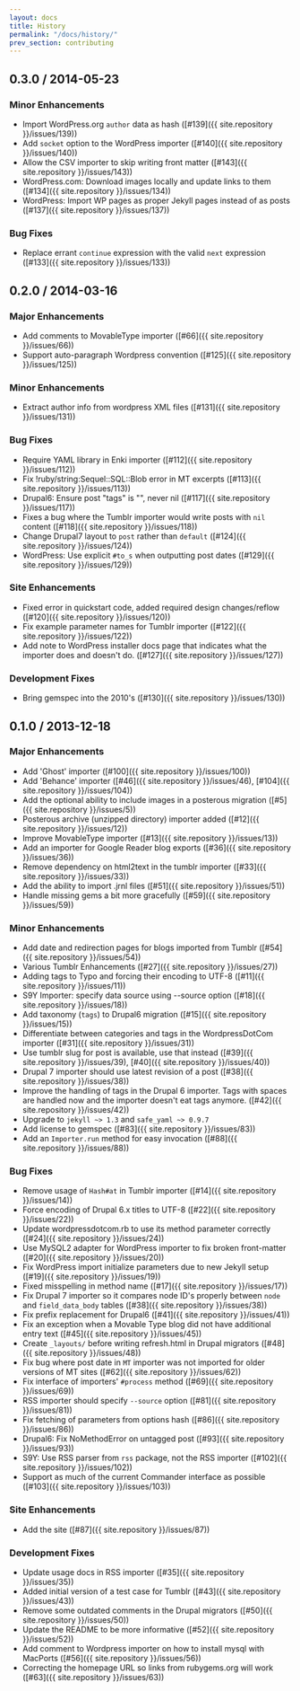 ```yaml
---
layout: docs
title: History
permalink: "/docs/history/"
prev_section: contributing
---
```


## 0.3.0 / 2014-05-23

### Minor Enhancements

- Import WordPress.org `author` data as hash ([#139]({{ site.repository }}/issues/139))
- Add `socket` option to the WordPress importer ([#140]({{ site.repository }}/issues/140))
- Allow the CSV importer to skip writing front matter ([#143]({{ site.repository }}/issues/143))
- WordPress.com: Download images locally and update links to them ([#134]({{ site.repository }}/issues/134))
- WordPress: Import WP pages as proper Jekyll pages instead of as posts ([#137]({{ site.repository }}/issues/137))

### Bug Fixes

- Replace errant `continue` expression with the valid `next` expression ([#133]({{ site.repository }}/issues/133))

## 0.2.0 / 2014-03-16

### Major Enhancements
- Add comments to MovableType importer ([#66]({{ site.repository }}/issues/66))
- Support auto-paragraph Wordpress convention ([#125]({{ site.repository }}/issues/125))

### Minor Enhancements
- Extract author info from wordpress XML files ([#131]({{ site.repository }}/issues/131))

### Bug Fixes
- Require YAML library in Enki importer ([#112]({{ site.repository }}/issues/112))
- Fix !ruby/string:Sequel::SQL::Blob error in MT excerpts ([#113]({{ site.repository }}/issues/113))
- Drupal6: Ensure post "tags" is "", never nil ([#117]({{ site.repository }}/issues/117))
- Fixes a bug where the Tumblr importer would write posts with `nil`
    content ([#118]({{ site.repository }}/issues/118))
- Change Drupal7 layout to `post` rather than `default` ([#124]({{ site.repository }}/issues/124))
- WordPress: Use explicit `#to_s` when outputting post dates ([#129]({{ site.repository }}/issues/129))

### Site Enhancements
- Fixed error in quickstart code, added required design changes/reflow ([#120]({{ site.repository }}/issues/120))
- Fix example parameter names for Tumblr importer ([#122]({{ site.repository }}/issues/122))
- Add note to WordPress installer docs page that indicates what the importer
    does and doesn't do. ([#127]({{ site.repository }}/issues/127))

### Development Fixes
- Bring gemspec into the 2010's ([#130]({{ site.repository }}/issues/130))

## 0.1.0 / 2013-12-18

### Major Enhancements
- Add 'Ghost' importer ([#100]({{ site.repository }}/issues/100))
- Add 'Behance' importer ([#46]({{ site.repository }}/issues/46), [#104]({{ site.repository }}/issues/104))
- Add the optional ability to include images in a posterous migration ([#5]({{ site.repository }}/issues/5))
- Posterous archive (unzipped directory) importer added ([#12]({{ site.repository }}/issues/12))
- Improve MovableType importer ([#13]({{ site.repository }}/issues/13))
- Add an importer for Google Reader blog exports ([#36]({{ site.repository }}/issues/36))
- Remove dependency on html2text in the tumblr importer ([#33]({{ site.repository }}/issues/33))
- Add the ability to import .jrnl files ([#51]({{ site.repository }}/issues/51))
- Handle missing gems a bit more gracefully ([#59]({{ site.repository }}/issues/59))

### Minor Enhancements
- Add date and redirection pages for blogs imported from Tumblr ([#54]({{ site.repository }}/issues/54))
- Various Tumblr Enhancements ([#27]({{ site.repository }}/issues/27))
- Adding tags to Typo and forcing their encoding to UTF-8 ([#11]({{ site.repository }}/issues/11))
- S9Y Importer: specify data source using --source option ([#18]({{ site.repository }}/issues/18))
- Add taxonomy (`tags`) to Drupal6 migration ([#15]({{ site.repository }}/issues/15))
- Differentiate between categories and tags in the WordpressDotCom
    importer ([#31]({{ site.repository }}/issues/31))
- Use tumblr slug for post is available, use that instead ([#39]({{ site.repository }}/issues/39), [#40]({{ site.repository }}/issues/40))
- Drupal 7 importer should use latest revision of a post ([#38]({{ site.repository }}/issues/38))
- Improve the handling of tags in the Drupal 6 importer. Tags with
    spaces are handled now and the importer doesn't eat tags anymore. ([#42]({{ site.repository }}/issues/42))
- Upgrade to `jekyll ~> 1.3` and `safe_yaml ~> 0.9.7`
- Add license to gemspec ([#83]({{ site.repository }}/issues/83))
- Add an `Importer.run` method for easy invocation ([#88]({{ site.repository }}/issues/88))

### Bug Fixes
- Remove usage of `Hash#at` in Tumblr importer ([#14]({{ site.repository }}/issues/14))
- Force encoding of Drupal 6.x titles to UTF-8 ([#22]({{ site.repository }}/issues/22))
- Update wordpressdotcom.rb to use its method parameter correctly ([#24]({{ site.repository }}/issues/24))
- Use MySQL2 adapter for WordPress importer to fix broken front-matter ([#20]({{ site.repository }}/issues/20))
- Fix WordPress import initialize parameters due to new Jekyll setup ([#19]({{ site.repository }}/issues/19))
- Fixed misspelling in method name ([#17]({{ site.repository }}/issues/17))
- Fix Drupal 7 importer so it compares node ID's properly between `node` and
    `field_data_body` tables ([#38]({{ site.repository }}/issues/38))
- Fix prefix replacement for Drupal6 ([#41]({{ site.repository }}/issues/41))
- Fix an exception when a Movable Type blog did not have additional
    entry text ([#45]({{ site.repository }}/issues/45))
- Create `_layouts/` before writing refresh.html in Drupal migrators ([#48]({{ site.repository }}/issues/48))
- Fix bug where post date in `MT` importer was not imported for older versions
    of MT sites ([#62]({{ site.repository }}/issues/62))
- Fix interface of importers' `#process` method ([#69]({{ site.repository }}/issues/69))
- RSS importer should specify `--source` option ([#81]({{ site.repository }}/issues/81))
- Fix fetching of parameters from options hash ([#86]({{ site.repository }}/issues/86))
- Drupal6: Fix NoMethodError on untagged post ([#93]({{ site.repository }}/issues/93))
- S9Y: Use RSS parser from `rss` package, not the RSS importer ([#102]({{ site.repository }}/issues/102))
- Support as much of the current Commander interface as possible ([#103]({{ site.repository }}/issues/103))

### Site Enhancements
- Add the site ([#87]({{ site.repository }}/issues/87))

### Development Fixes
- Update usage docs in RSS importer ([#35]({{ site.repository }}/issues/35))
- Added initial version of a test case for Tumblr ([#43]({{ site.repository }}/issues/43))
- Remove some outdated comments in the Drupal migrators ([#50]({{ site.repository }}/issues/50))
- Update the README to be more informative ([#52]({{ site.repository }}/issues/52))
- Add comment to Wordpress importer on how to install mysql with
    MacPorts ([#56]({{ site.repository }}/issues/56))
- Correcting the homepage URL so links from rubygems.org will work ([#63]({{ site.repository }}/issues/63))

